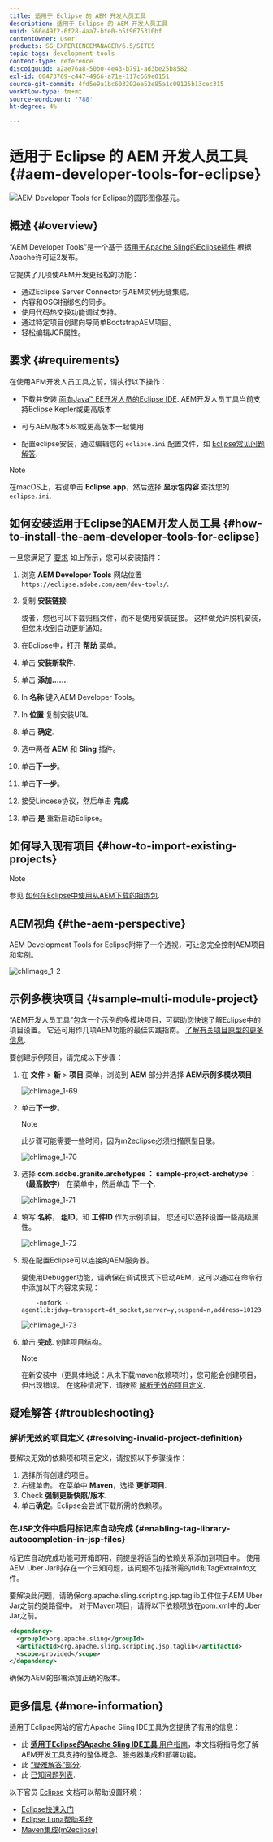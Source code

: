 ```yaml
---
title: 适用于 Eclipse 的 AEM 开发人员工具
description: 适用于 Eclipse 的 AEM 开发人员工具
uuid: 566e49f2-6f28-4aa7-bfe0-b5f9675310bf
contentOwner: User
products: SG_EXPERIENCEMANAGER/6.5/SITES
topic-tags: development-tools
content-type: reference
discoiquuid: a2ae76a8-50b0-4e43-b791-ad3be25b8582
exl-id: 00473769-c447-4966-a71e-117c669e0151
source-git-commit: 4fd5e9a1bc603202ee52e85a1c09125b13cec315
workflow-type: tm+mt
source-wordcount: '788'
ht-degree: 4%

---
```


# 适用于 Eclipse 的 AEM 开发人员工具{#aem-developer-tools-for-eclipse}

![AEM Developer Tools for Eclipse的圆形图像基元。](do-not-localize/chlimage_1-9.png)

## 概述 {#overview}

“AEM Developer Tools”是一个基于 [适用于Apache Sling的Eclipse插件](https://sling.apache.org/documentation/development/ide-tooling.html) 根据Apache许可证2发布。

它提供了几项使AEM开发更轻松的功能：

* 通过Eclipse Server Connector与AEM实例无缝集成。
* 内容和OSGI捆绑包的同步。
* 使用代码热交换功能调试支持。
* 通过特定项目创建向导简单BootstrapAEM项目。
* 轻松编辑JCR属性。

## 要求 {#requirements}

在使用AEM开发人员工具之前，请执行以下操作：

* 下载并安装 [面向Java™ EE开发人员的Eclipse IDE](https://www.eclipse.org/downloads/packages/release/luna/r/eclipse-ide-java-ee-developers). AEM开发人员工具当前支持Eclipse Kepler或更高版本

* 可与AEM版本5.6.1或更高版本一起使用
* 配置eclipse安装，通过编辑您的 `eclipse.ini` 配置文件，如 [Eclipse常见问题解答](https://wiki.eclipse.org/FAQ_How_do_I_increase_the_heap_size_available_to_Eclipse%3F).

>[!NOTE]
>
>在macOS上，右键单击 **Eclipse.app**，然后选择 **显示包内容** 查找您的 `eclipse.ini`.

## 如何安装适用于Eclipse的AEM开发人员工具 {#how-to-install-the-aem-developer-tools-for-eclipse}

一旦您满足了 [要求](#requirements) 如上所示，您可以安装插件：

1. 浏览 **AEM Developer Tools** 网站位置 `https://eclipse.adobe.com/aem/dev-tools/`.

1. 复制 **安装链接**.

   或者，您也可以下载归档文件，而不是使用安装链接。 这样做允许脱机安装，但您未收到自动更新通知。

1. 在Eclipse中，打开 **帮助** 菜单。
1. 单击 **安装新软件**.
1. 单击 **添加……**.
1. In **名称** 键入AEM Developer Tools。
1. In **位置** 复制安装URL
1. 单击 **确定**.
1. 选中两者 **AEM** 和 **Sling** 插件。
1. 单击&#x200B;**下一步**。
1. 单击&#x200B;**下一步**。
1. 接受Lincese协议，然后单击 **完成**.
1. 单击 **是** 重新启动Eclipse。

## 如何导入现有项目 {#how-to-import-existing-projects}

>[!NOTE]
>
>参见 [如何在Eclipse中使用从AEM下载的捆绑包](https://stackoverflow.com/questions/29699726/how-to-work-with-a-bundle-in-eclipse-when-it-was-downloaded-from-aem/29705407#29705407).

## AEM视角 {#the-aem-perspective}

AEM Development Tools for Eclipse附带了一个透视，可让您完全控制AEM项目和实例。

![chlimage_1-2](assets/chlimage_1-2a.jpeg)

## 示例多模块项目 {#sample-multi-module-project}

“AEM开发人员工具”包含一个示例的多模块项目，可帮助您快速了解Eclipse中的项目设置。 它还可用作几项AEM功能的最佳实践指南。 [了解有关项目原型的更多信息](https://github.com/adobe/aem-project-archetype).

要创建示例项目，请完成以下步骤：

1. 在 **文件** > **新** > **项目** 菜单，浏览到 **AEM** 部分并选择 **AEM示例多模块项目**.

   ![chlimage_1-69](assets/chlimage_1-69a.png)

1. 单击&#x200B;**下一步**。

   >[!NOTE]
   >
   >此步骤可能需要一些时间，因为m2eclipse必须扫描原型目录。

   ![chlimage_1-70](assets/chlimage_1-70a.png)

1. 选择 **com.adobe.granite.archetypes ： sample-project-archetype ：（最高数字）** 在菜单中，然后单击 **下一个**.

   ![chlimage_1-71](assets/chlimage_1-71a.png)

1. 填写 **名称**， **组ID**，和 **工件ID** 作为示例项目。 您还可以选择设置一些高级属性。

   ![chlimage_1-72](assets/chlimage_1-72a.png)

1. 现在配置Eclipse可以连接的AEM服务器。

   要使用Debugger功能，请确保在调试模式下启动AEM，这可以通过在命令行中添加以下内容来实现：

   ```
       -nofork -agentlib:jdwp=transport=dt_socket,server=y,suspend=n,address=10123
   ```

   ![chlimage_1-73](assets/chlimage_1-73a.png)

1. 单击 **完成**. 创建项目结构。

   >[!NOTE]
   >
   >在新安装中（更具体地说：从未下载maven依赖项时），您可能会创建项目，但出现错误。 在这种情况下，请按照 [解析无效的项目定义](#resolving-invalid-project-definition).

## 疑难解答 {#troubleshooting}

### 解析无效的项目定义 {#resolving-invalid-project-definition}

要解决无效的依赖项和项目定义，请按照以下步骤操作：

1. 选择所有创建的项目。
1. 右键单击。 在菜单中 **Maven**，选择 **更新项目**.
1. Check **强制更新快照/版本**.
1. 单击&#x200B;**确定**。Eclipse会尝试下载所需的依赖项。

### 在JSP文件中启用标记库自动完成 {#enabling-tag-library-autocompletion-in-jsp-files}

标记库自动完成功能可开箱即用，前提是将适当的依赖关系添加到项目中。 使用AEM Uber Jar时存在一个已知问题，该问题不包括所需的tld和TagExtraInfo文件。

要解决此问题，请确保org.apache.sling.scripting.jsp.taglib工件位于AEM Uber Jar之前的类路径中。 对于Maven项目，请将以下依赖项放在pom.xml中的Uber Jar之前。

```xml
<dependency>
  <groupId>org.apache.sling</groupId>
  <artifactId>org.apache.sling.scripting.jsp.taglib</artifactId>
  <scope>provided</scope>
</dependency>
```

确保为AEM的部署添加正确的版本。

## 更多信息 {#more-information}

适用于Eclipse网站的官方Apache Sling IDE工具为您提供了有用的信息：

* 此 [**适用于Eclipse的Apache Sling IDE工具** 用户指南](https://sling.apache.org/documentation/development/ide-tooling.html)，本文档将指导您了解AEM开发工具支持的整体概念、服务器集成和部署功能。
* 此 [“疑难解答”部分](https://sling.apache.org/documentation/development/ide-tooling.html#troubleshooting).
* 此 [已知问题列表](https://sling.apache.org/documentation/development/ide-tooling.html#known-issues).

以下官员 [Eclipse](https://www.eclipse.org/) 文档可以帮助设置环境：

* [Eclipse快速入门](https://eclipseide.org/getting-started/)
* [Eclipse Luna帮助系统](https://help.eclipse.org/latest/index.jsp)
* [Maven集成(m2eclipse)](https://www.eclipse.org/m2e/)

